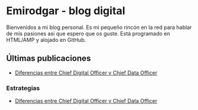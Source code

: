 # Emirodgar - blog digital

Bienvenidos a mi blog personal. Es mi pequeño rincón en la red para hablar de mis pasiones así que espero que os guste. Está programado en HTML/AMP y alojado en GitHub.

<h2>Últimas publicaciones</h2>

- [Diferencias entre Chief Digital Officer y Chief Data Officer](estrategias/diferencia-chief-data-officer-chief-digital-officer.html)


<h3>Estrategias</h3>

- [Diferencias entre Chief Digital Officer y Chief Data Officer](estrategias/diferencia-chief-data-officer-chief-digital-officer.html)


